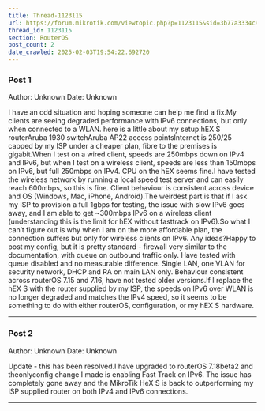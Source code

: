 ```yaml
---
title: Thread-1123115
url: https://forum.mikrotik.com/viewtopic.php?p=1123115&sid=3b77a3334c914448dbbc02bfdff4c3aa#p1123115
thread_id: 1123115
section: RouterOS
post_count: 2
date_crawled: 2025-02-03T19:54:22.692720
---
```


### Post 1
Author: Unknown
Date: Unknown

I have an odd situation and hoping someone can help me find a fix.My clients are seeing degraded performance with IPv6 connections, but only when connected to a WLAN. here is a little about my setup:hEX S routerAruba 1930 switchAruba AP22 access pointsInternet is 250/25 capped by my ISP under a cheaper plan, fibre to the premises is gigabit.When I test on a wired client, speeds are 250mbps down on IPv4 and IPv6, but when I test on a wireless client, speeds are less than 150mbps on IPv6, but full 250mbps on IPv4. CPU on the hEX seems fine.I have tested the wireless network by running a local speed test server and can easily reach 600mbps, so this is fine. Client behaviour is consistent across device and OS (Windows, Mac, iPhone, Android).The weirdest part is that if I ask my ISP to provision a full 1gbps for testing, the issue with slow IPv6 goes away, and I am able to get ~300mbps IPv6 on a wireless client (understanding this is the limit for hEX without fasttrack on IPv6).So what I can’t figure out is why when I am on the more affordable plan, the connection suffers but only for wireless clients on IPv6. Any ideas?Happy to post my config, but it is pretty standard - firewall very similar to the documentation, with queue on outbound traffic only. Have tested with queue disabled and no measurable difference. Single LAN, one VLAN for security network, DHCP and RA on main LAN only. Behaviour consistent across routerOS 7.15 and 7.16, have not tested older versions.If I replace the hEX S with the router supplied by my ISP, the speeds on IPv6 over WLAN is no longer degraded and matches the IPv4 speed, so it seems to be something to do with either routerOS, configuration, or my hEX S hardware.

---
### Post 2
Author: Unknown
Date: Unknown

Update - this has been resolved.I have upgraded to routerOS 7.18beta2 and theonlyconfig change I made is enabling Fast Track on IPv6. The issue has completely gone away and the MikroTik HeX S is back to outperforming my ISP supplied router on both IPv4 and IPv6 connections.

---
